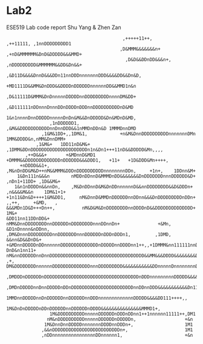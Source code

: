 # Lab2
ESE519
Lab code report
Shu Yang & Zhen Zan



                                                                                                              
                                               ,+++++11++,                    ,++11111, ,1nnDDDDDDDDD1        
                                              ,D&MMM&&&&&&&n+            ,+nD&MMMMMM&DnD&DDDDD&&&MMD+         
                                                ,D&D&&DDnDD&&&n+,      ,nDDDDDDDDD&MMMMMM&&DD&Dn&&+           
                                                ,&D11D&&&&DnnD&&&DDn11nnDDDnnnnnnnDDD&&&&DD&&Dn&D,            
                                                +MD1111D&&MM&DnDDD&&DDDDnDDDDDDnnnnnnDD&&MMD1n&n              
                                               ,D&11111D&MMM&DnDnnnnnDDDDDnnDDDDDDDDDnnnnDM&DD+               
                                               ,&D111111nDDnnnDnnnDDnDDDDnDDDnnDDDDDDDDDDnD&MD                
                                                1&n1nnnnDnnDDDDDnnnnnDnDn&M&&DnDDDDD&Dn&MDnD&MD,              
                    ,1nDDDDDD1,                 ,&M&&DDDDDDDDDDDnnDnnDDD&&1nMMDnDDn&D 1MMMDnnDMD              
                 ,1&M&1DD+,,1DM&1,            +n&M&DnnDDDDDDDDDDnnnnnnnDMn 1MM&DDDD&n,nMM&DnnDMM+             
               ,1&M&+   1DD11nD&M&+        ,1DMM&DDnDDDDDDDDDDDDDDDDDDDDDn1n&Dn1+++11nD&&DDDDD&Mn,,,,         
           ,++D&&&+       +&MDnnD&MD1     +DMMM&&DDDDDDDDDDDDDnDDDDDD&&&DDD1,   +11+   +1D&DDD&Mn++++,        
         +nDDDD&&1+,       ,M&nDnDD&M&D++nM&&MMM&DDDnDDDDDDDDDDnnnnnnnnDDn,     +1n+,    1DDnn&M+             
        1&Dn111n&&&n        nMDDnDDnnD&MMMDnDD&&&&&&&DnDDDDDDDnnnDDDDDD&D+   ,nDn1+11DD+ ,1D&&M&+             
       1&n1nDDDDn&&nnDn,    ,M&DnDDnnD&M&DnDDnnnnnnD&&nnDDDDDDDD&&D&DDDn+    ,n&&&&M&&n    1DM&1+1+
    +1n11&Dn&D++++1&M&DD1,     nM&DnnD&MMDnDDDDDDnnDDnn&&&DnDDDDDDDDDnDDn+        ,,++,     +&MD,   ,           
    &&&MDn1D&D+++Dn++,          nM&D&M&DnDDDDDDDDnnDDDDnD&&DDDDDDDDDDDDDD+                 1M&+                 
    &DD11nn11DDnDD&+             nMM&DnnDDDDDDDDnnDDDDDDnDDDDDDDDnnnDDnnDn+              +&Mn,                  
    &D1nDnnnn&nDDnn,           ,DM&DnnnDDDDDDDDDnnDDDDDDDnnnDDDDDDnDDDnDDDn1,         ,1DMD,                    
    &&nn&D&&DnD&+             +&MDnnDDDDDnDDnnnnnnDDDDDDDDDDDDDDnDDDDDnnDDDDnn1++,,+1DMMM&nn111111nnDDDnn1,     
    DnD&n1nn11+              nM&nnDDDDDDnnDnnDDDDDDDDDDDDDDDDDDDDDDDDDDDDDDDDDDD&&MM&&&DDDD&&&&&&&&Dn+,+&M+     
    ,+,                    DM&DDDDDDDDnnnnnnDDDDDDDDDDDDDDnnnDDDDDDDDD&&&&&&&&&&&DDnnnnnDnnnnnnnnDDDnDDn+      
                        ,DMDDDnDDDDDDnDDDDDDDDDDDDDDDDDDDDDDDDDDDDDDDDDDDnDDDnnnnnnnnnDDDDD&&&&&&DD1+,        
                       ,DMDnDDDDDnnDnnDDDDDnDDnDDDDDDDDDDDDDDDDDDDDDDDnnDDnnDDD&&&&&&&&&&&Dn11+,,             
                      1MMDnnDDDDDnnDnDDDDDDnnDDDDDDnnDDDnnnnnnnnnnnnnDDDDD&&&&DD111++++,,                     
                     1M&DnDnDDDDDnDDnDDDDDDnnDDDDDDnDDDD&&&&&&&&&&&&&&&MMMD1+,                                
                    1M&DDDDDDDDDDnnnnnDDDDDDnDDDnDDnn1++1nnnnnn11111++,DM1                                    
                   nM&nDDDDDDDDDDnnnnnDDDDDDnDDDDDn,                  +&n                                     
                  1M&DnnDnnDDDDDnnnnnnnDDDDnnDDDn+,                   1M1                                     
                 ,&&nDDDDDDDDDDDDDDDDDDDDDDDDDn+,                     1M1                                     
                 ,nDDnnnnnnnnnnnnnnnnDDnnnnnn1,                       +&n     
